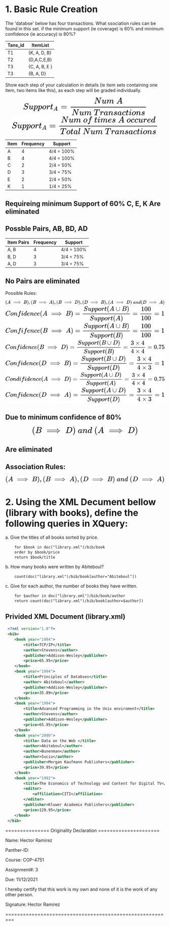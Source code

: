 # 1. Basic Rule Creation

The 'databse' below has four transactions. What ssociation rules can be found in this set. if the minimum support (ie coverage) is 60% and minimum confidence (ie accuracy) is 80%?

| Tans_id | ItemList |
| - | - |
| T1 | {K, A, D, B} |
| T2 | {D,A,C,E,B} |
| T3 | {C, A, B, E } |
| T3 | {B, A, D} |

Show each step of your calculation in details (ie item sets containing one item, two items like this), as each step will be graded individually.


<!-- $$
    Support_A=\frac{Num\space A}{Num\space Transactions}
$$ --> 

<div align="center"><img style="background: white;" src="../svg/uCP0RFBWde.svg"></div> 

<!-- $$
    Support_A={{Num\space of\space times\space A\space occured}\over{Total\space Num\space Transactions}}
$$ --> 


<div align="center"><img style="background: white;" src="../svg/lPiAvKNrqz.svg"></div>

| Item | Frequency | Support |
| - | - | - |
| A | 4 | 4/4 = 100% |
| B | 4 | 4/4 = 100% |
| C | 2 | 2/4 = 50% | 
| D | 3 | 3/4 = 75% |
| E | 2 | 2/4 = 50% |
| K | 1 | 1/4 = 25% |

## Requireing minimum Support of 60% C, E, K Are eliminated

## Possble Pairs, AB, BD, AD

| Item Pairs | Frequency | Support |
| - | - | - |
| A, B | 4 | 4/4 = 100% |
| B, D | 3 | 3/4 = 75% | 
| A, D | 3 | 3/4 = 75% | 

## No Pairs are eliminated

 Possible Rules:
<!-- $$
   (A\implies B),(B\implies A),(B\implies D),(D\implies B),(A\implies D)\space and(D\implies A) 
$$ --> 

<div align="center"><img style="background: white;" src="../svg/e4Pa3oeg6T.svg"></div>

<!-- $$
  Confidence(A\implies B)=\frac{Support(A\cup B)}{Support(A)}=\frac{100}{100}=1
$$ --> 

<div align="center"><img style="background: white;" src="../svg/eDFhYoth87.svg"></div>


<!-- $$
    Confifence(B\implies A)=\frac{Support(A\cup B)}{Support(B)}=\frac{100}{100}=1
$$ --> 

<div align="center"><img style="background: white;" src="../svg/pfb3jKffkE.svg"></div>

<!-- $$
    Confidence(B\implies D)=\frac{Support(B\cup D)}{Support(B)}=\frac{3\times4}{4\times4}=0.75
$$ --> 

<div align="center"><img style="background: white;" src="../svg/NYoW5adShM.svg"></div>

<!-- $$
    Confidence(D\implies B)=\frac{Support(B\cup D)}{Support(D)}=\frac{3\times4}{4\times3}=1
$$ --> 

<div align="center"><img style="background: white;" src="../svg/1cUZc5cuoS.svg"></div>

<!-- $$
    Condifidence(A\implies D)=\frac{Support(A\cup D)}{Support(A)}=\frac {3\times4}{4\times4}=0.75
$$ --> 

<div align="center"><img style="background: white;" src="../svg/Wvjz8qIXxI.svg"></div>

<!-- $$
    Confidence(D\implies A)=\frac{Support(A\cup D)}{Support(D)}=\frac{3\times4}{4\times3}=1
$$ --> 

<div align="center"><img style="background: white;" src="../svg/UHlOZTe2Ow.svg"></div>

## Due to minimum confidence of 80% 
<!-- $$
 (B\implies D)\space and\space (A\implies D)
$$ --> 

<div align="center"><img style="background: white;" src="../svg/OnMAmLRZjD.svg"></div>

## Are eliminated

## Association Rules:
<!-- $$
 (A\implies B),(B\implies A),(D\implies B)\space and\space (D\implies A)
$$ --> 

<div align="center"><img style="background: white;" src="../svg/nIIIR10eSl.svg"></div>

# 2. Using  the XML Decument bellow (library with books), define the following queries in XQuery:

a. Give the titles of all books sorted by price.

```xquery
    for $book in doc("library.xml")/bib/book
    order by $book/price
    return $book/title
```

b. How many books were written by Abiteboul?

```xquery
    count(doc("library.xml")/bib/book[author="Abiteboul"])
```

c. Give for each author, the number of books they have written.

```xquery
    for $author in doc("library.xml")/bib/book/author
    return count(doc("library.xml")/bib/book[author=$author])
```

## Privided XML Document (library.xml)

```xml
 <?xml version="1.0"?>
 <bib>
    <book year="1994">
        <title>TCP/IP</title>
        <author>Stevens</author>
        <publisher>Addison-Wesley</publisher>
        <price>65.95</price>
    </book>
    <book year="1994">
        <title>Principles of Databses</title>
        <author> Abiteboul</author>
        <publisher>Addison-Wesley</publisher>
        <price>35.89</price>
    </book>
    <book year="1994">
        <title>Advanced Programming in the Unix enviroment</title>
        <author>Stevens</author>
        <publisher>Addison-Wesley</publisher>
        <price>65.95</price>
    </book>
    <book year="2000">
        <title> Data on the Web </title>
        <author>Abiteboul</author>
        <author>Bunenman</author>
        <author>Suciu</author>
        <publisher>Morgan Kaufmann Publishers</publisher>
        <price>39.95</price>
    </book>
    <book year="1992">
        <title>The Economics of Technology and Content for Digital TV</title>
        <editor>
            <affiliation>CITI</affiliation>
        </editor>
        <publisher>Kluwer Academix Publishers</publisher>
        <price>129.95</price>
    </book>
 </bib>
```

=============== Originality Declaration =====================

Name: Hector Ramirez

Panther-ID: 

Course: COP-4751

Assignment#: 3

Due: 11/12/2021

I hereby certify that this work is my own and none of it is the work of any other person.

Signature: Hector Ramirez

=========================================================
